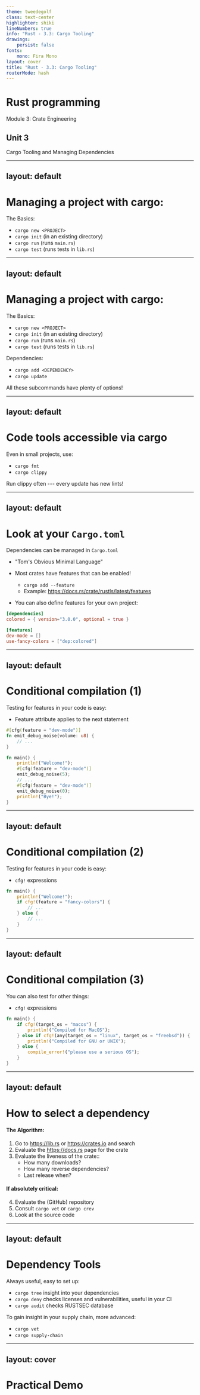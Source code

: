 ```yaml
---
theme: tweedegolf
class: text-center
highlighter: shiki
lineNumbers: true
info: "Rust - 3.3: Cargo Tooling"
drawings:
    persist: false
fonts:
    mono: Fira Mono
layout: cover
title: "Rust - 3.3: Cargo Tooling"
routerMode: hash
---
```


# Rust programming

Module 3: Crate Engineering

## Unit 3

Cargo Tooling and Managing Dependencies

---
layout: default
---

# Managing a project with cargo:

The Basics:

- `cargo new <PROJECT>`
- `cargo init` (in an existing directory)
- `cargo run` (runs `main.rs`)
- `cargo test` (runs tests in `lib.rs`)

---
layout: default
---

# Managing a project with cargo:

The Basics:

- `cargo new <PROJECT>`
- `cargo init` (in an existing directory)
- `cargo run` (runs `main.rs`)
- `cargo test` (runs tests in `lib.rs`)

Dependencies:

- `cargo add <DEPENDENCY>`
- `cargo update`

All these subcommands have plenty of options!

---
layout: default
---

# Code tools accessible via cargo

Even in small projects, use:

- `cargo fmt`
- `cargo clippy`

Run clippy often --- every update has new lints!

---
layout: default
---

# Look at your `Cargo.toml`

Dependencies can be managed in `Cargo.toml`

- "Tom's Obvious Minimal Language"

- Most crates have features that can be enabled!
  - `cargo add --feature`
  - Example: https://docs.rs/crate/rustls/latest/features

- You can also define features for your own project:

```toml
[dependencies]
colored = { version="3.0.0", optional = true }

[features]
dev-mode = []
use-fancy-colors = ["dep:colored"]
```

---
layout: default
---

# Conditional compilation (1)

Testing for features in your code is easy:

- Feature attribute applies to the next statement
```rust
#[cfg(feature = "dev-mode")]
fn emit_debug_noise(volume: u8) {
    // ...
}

fn main() {
    println!("Welcome!");
    #[cfg(feature = "dev-mode")]
    emit_debug_noise(5);
    // ...
    #[cfg(feature = "dev-mode")]
    emit_debug_noise(0);
    println!("Bye!");
}
```

---
layout: default
---

# Conditional compilation (2)

Testing for features in your code is easy:

- `cfg!` expressions
```rust
fn main() {
    println!("Welcome!");
    if cfg!(feature = "fancy-colors") {
        // ...
    } else {
        // ...
    }
}
```

---
layout: default
---

# Conditional compilation (3)

You can also test for other things:

- `cfg!` expressions
```rust
fn main() {
    if cfg!(target_os = "macos") {
        println!("Compiled for MacOS");
    } else if cfg!(any(target_os = "linux", target_os = "freebsd")) {
        println!("Compiled for GNU or UNIX");
    } else {
        compile_error!("please use a serious OS");
    }
}
```

---
layout: default
---

# How to select a dependency

#### The Algorithm:

1. Go to https://lib.rs or https://crates.io and search
2. Evaluate the https://docs.rs page for the crate
3. Evaluate the liveness of the crate::
   - How many downloads?
   - How many reverse dependencies?
   - Last release when?

#### If absolutely critical:

4. Evaluate the (GitHub) repository
5. Consult `cargo vet` or `cargo crev`
6. Look at the source code

---
layout: default
---

# Dependency Tools

Always useful, easy to set up:

- `cargo tree` insight into your dependencies
- `cargo deny` checks licenses and vulnerabilities, useful in your CI
- `cargo audit` checks RUSTSEC database

To gain insight in your supply chain, more advanced:

- `cargo vet`
- `cargo supply-chain`

---
layout: cover
---

# Practical Demo
